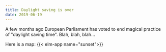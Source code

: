 ```yaml
---
title: Daylight saving is over
date: 2019-06-19
---
```


A few months ago European Parliament has voted to end magical practice of "daylight saving time". Blah, blah, blah...  

Here is a map:
{{< elm-app name="sunset">}}